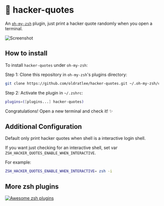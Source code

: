 🎩 hacker-quotes
============================

An [`oh-my-zsh`](https://github.com/robbyrussell/oh-my-zsh) plugin, just print a hacker quote randomly when you open a terminal.

![Screenshot](images/preview.png)

How to install
--------------

To install `hacker-quotes` under `oh-my-zsh`:

Step 1: Clone this repository in `oh-my-zsh`'s plugins directory:

```bash
git clone https://github.com/oldratlee/hacker-quotes.git ~/.oh-my-zsh/custom/plugins/hacker-quotes
```

Step 2: Activate the plugin in `~/.zshrc`:

```bash
plugins=([plugins...] hacker-quotes)
```

Congratulations! Open a new terminal and check it! :sparkles:

Additional Configuration
------------------------

Default only print hacker quotes when shell is a interactive login shell.

If you want just checking for an interactive shell, set var `ZSH_HACKER_QUOTES_ENABLE_WHEN_INTERACTIVE`.

For example:

```bash
ZSH_HACKER_QUOTES_ENABLE_WHEN_INTERACTIVE= zsh -i
```

More zsh plugins
--------------------

[![Awesome zsh plugins](https://cdn.rawgit.com/sindresorhus/awesome/d7305f38d29fed78fa85652e3a63e154dd8e8829/media/badge.svg)](https://github.com/unixorn/awesome-zsh-plugins)

